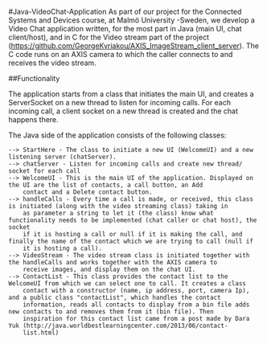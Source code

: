 #Java-VideoChat-Application
As part of our project for the Connected Systems and Devices course, at Malmö University -Sweden, we develop a Video Chat application written, for the most part in Java (main UI, chat client/host), and in C for the Video stream part of the project (https://github.com/GeorgeKyriakou/AXIS_ImageStream_client_server). The C code runs on an AXIS camera to which the caller connects to and receives the video stream.

##Functionality

The application starts from a class that initiates the main UI, and creates a ServerSocket on a new thread to listen for incoming calls. For each incoming call, a client socket on a new thread is created and the chat happens there.

The Java side of the application consists of the following classes:

	--> StartHere - The class to initiate a new UI (WelcomeUI) and a new listening server (chatServer).
    --> chatServer - Listen for incoming calls and create new thread/ socket for each call
    --> WelcomeUI - This is the main UI of the application. Displayed on the UI are the list of contacts, a call button, an Add
		contact and a Delete contact button. 
    --> handleCalls - Every time a call is made, or received, this class is initiated (along with the video streaming class) taking in
		as parameter a string to let it (the class) know what functionality needs to be implemented (chat caller or chat host), the socket
		if it is hosting a call or null if it is making the call, and finally the name of the contact which we are trying to call (null if
		it is hosting a call).
    --> VideoStream - The video stream class is initiated together with the handleCalls and works together with the AXIS camera to
		receive images, and display them on the chat UI.
    --> ContactList - This class provides the contact list to the WelcomeUI from which we can select one to call. It creates a class
		contact with a constructor (name, ip address, port, camera Ip), and a public class "contactList", which handles the contact
		information, reads all contacts to display from a bin file adds new contacts to and removes them from it (bin file). Then
		inspiration for this contact list came from a post made by Dara Yuk (http://java.worldbestlearningcenter.com/2013/06/contact-
		list.html)
